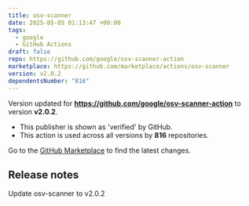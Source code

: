 ```yaml
---
title: osv-scanner
date: 2025-05-05 01:13:47 +00:00
tags:
  - google
  - GitHub Actions
draft: false
repo: https://github.com/google/osv-scanner-action
marketplace: https://github.com/marketplace/actions/osv-scanner
version: v2.0.2
dependentsNumber: "816"
---
```



Version updated for **https://github.com/google/osv-scanner-action** to version **v2.0.2**.
- This publisher is shown as 'verified' by GitHub.
- This action is used across all versions by **816** repositories.

Go to the [GitHub Marketplace](https://github.com/marketplace/actions/osv-scanner) to find the latest changes.

## Release notes

Update osv-scanner to v2.0.2
